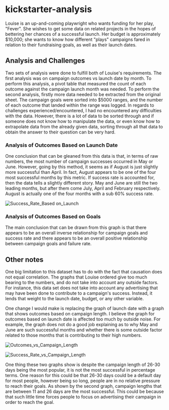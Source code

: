 # kickstarter-analysis

Louise is an up-and-coming playwright who wants funding for her play, "Fever". She wishes to get some data on related projects in the hopes of bettering her chances of a successful launch. Her budget is approximately $10,000; she wants to know how different "plays" campaigns fared in relation to their fundraising goals, as well as their launch dates. 

## Analysis and Challenges
Two sets of analysis were done to fulfill both of Louise's requirements. The first analysis was on campaign outcomes vs launch date by month. To perform this analysis, a pivot table that measured the count of each outcome against the campaign launch month was needed. To perform the second analysis, firstly more data needed to be extracted from the original sheet. The campaign goals were sorted into $5000 ranges, and the number of each outcome that landed within the range was logged. In regards to challenges experienced/encountered, I had no encountered any difficulties with the data. However, there is a lot of data to be sorted through and if someone does not know how to manipulate the data, or even know how to extrapolate data from the already given data, sorting through all that data to obtain the answer to their question can be very hard.  

### Analysis of Outcomes Based on Launch Date
One conclusion that can be gleaned from this data is that, in terms of raw numbers, the most number of campaign successes occurred in May or June. However, going by this method, it seems as if August is just slightly more successful than April. In fact, August appears to be one of the four most successful months by this metric. If success rate is accounted for, then the data tells a slightly different story. May and June are still the two leading months, but after them come July, April and February respectively. August is actually one of the four months with a sub 60% success rate.

![Success_Rate_Based on_Launch](https://user-images.githubusercontent.com/33528884/187820577-a33cc7bd-1d3a-4ad8-876e-e27fd81c7bcf.png)

### Analysis of Outcomes Based on Goals
The main conclusion that can be drawn from this graph is that there appears to be an overall inverse relationship for campaign goals and success rate and there appears to be an overall positive relationship between campaign goals and failure rate. 

## Other notes
One big limitation to this dataset has to do with the fact that causation does not equal correlation. The graphs that Louise ordered give too much bearing to the numbers, and do not take into account any outside factors. For instance, this data set does not take into account any advertising that may have been done to contribute to a campaign's success. Instead, it lends that weight to the launch date, budget, or any other variable.  

One change I would make is replacing the graph of launch date with a graph that shows outcomes based on campaign length. I believe the graph for outcomes based on launch date is affected too much by outside noise. For example, the graph does not do a good job explaining as to why May and June are such successful months and whether there is some outside factor related to those months that is contributing to their high numbers.

![Outcomes_vs_Campaign_Length](https://user-images.githubusercontent.com/33528884/187828042-68cd2408-30cc-42e8-a6f7-3f963fda1db3.png)


![Success_Rate_vs_Campaign_Length](https://user-images.githubusercontent.com/33528884/187828383-1c7f26d4-3c5b-4a2e-ba78-5af3cb8d3e3a.png)

One thing these two graphs show is despite the campaign length of 26-30 days being the most popular, it is not the most successful in percentage terms. One reason for this could be that 26-30 days could be a default day for most people, however being so long, people are in no relative pressure to reach their goals. As shown by the second graph, campaign lengths that are between 11 and 26 days are the most successful. This could be because that such little time forces people to focus on advertising their campaign in order to reach the goal. 




